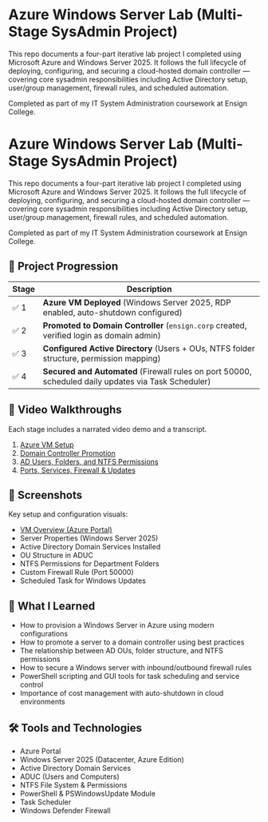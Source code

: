 # Azure Windows Server Lab (Multi-Stage SysAdmin Project)

This repo documents a four-part iterative lab project I completed using Microsoft Azure and Windows Server 2025. It follows the full lifecycle of deploying, configuring, and securing a cloud-hosted domain controller — covering core sysadmin responsibilities including Active Directory setup, user/group management, firewall rules, and scheduled automation.

Completed as part of my IT System Administration coursework at Ensign College.

# Azure Windows Server Lab (Multi-Stage SysAdmin Project)

This repo documents a four-part iterative lab project I completed using Microsoft Azure and Windows Server 2025. It follows the full lifecycle of deploying, configuring, and securing a cloud-hosted domain controller — covering core sysadmin responsibilities including Active Directory setup, user/group management, firewall rules, and scheduled automation.

Completed as part of my IT System Administration coursework at Ensign College.

## 🧭 Project Progression

| Stage | Description |
|-------|-------------|
| ✅ 1 | **Azure VM Deployed** (Windows Server 2025, RDP enabled, auto-shutdown configured) |
| ✅ 2 | **Promoted to Domain Controller** (`ensign.corp` created, verified login as domain admin) |
| ✅ 3 | **Configured Active Directory** (Users + OUs, NTFS folder structure, permission mapping) |
| ✅ 4 | **Secured and Automated** (Firewall rules on port 50000, scheduled daily updates via Task Scheduler) |

## 🎥 Video Walkthroughs

Each stage includes a narrated video demo and a transcript.

1. [Azure VM Setup](transcripts/video1_vm_setup.md)
2. [Domain Controller Promotion](transcripts/video2_promote_to_dc.md)
3. [AD Users, Folders, and NTFS Permissions](transcripts/video3_users_ou_permissions.md)
4. [Ports, Services, Firewall & Updates](transcripts/video4_ports_services_firewall.md)

## 📸 Screenshots

Key setup and configuration visuals:

- [VM Overview (Azure Portal)](screenshots/azure-vm-overview.png)
- Server Properties (Windows Server 2025)
- Active Directory Domain Services Installed
- OU Structure in ADUC
- NTFS Permissions for Department Folders
- Custom Firewall Rule (Port 50000)
- Scheduled Task for Windows Updates

## 🧠 What I Learned

- How to provision a Windows Server in Azure using modern configurations
- How to promote a server to a domain controller using best practices
- The relationship between AD OUs, folder structure, and NTFS permissions
- How to secure a Windows server with inbound/outbound firewall rules
- PowerShell scripting and GUI tools for task scheduling and service control
- Importance of cost management with auto-shutdown in cloud environments

## 🛠️ Tools and Technologies

- Azure Portal
- Windows Server 2025 (Datacenter, Azure Edition)
- Active Directory Domain Services
- ADUC (Users and Computers)
- NTFS File System & Permissions
- PowerShell & PSWindowsUpdate Module
- Task Scheduler
- Windows Defender Firewall

